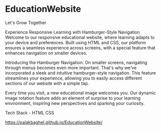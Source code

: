# EducationWebsite
Let's Grow Together

Experience Responsive Learning with Hamburger-Style Navigation
Welcome to our responsive educational website, where learning adapts to your device and preferences. Built using HTML and CSS, our platform ensures a seamless experience across screens, with a special feature that enhances navigation on smaller devices.

Introducing the Hamburger Navigation:
On smaller screens, navigating through menus becomes even more important. That's why we've incorporated a sleek and intuitive hamburger-style navigation. This feature streamlines your experience, allowing you to easily access different sections of our website with a simple tap.

Every time you visit, a new educational image welcomes you. Our dynamic image rotation feature adds an element of surprise to your learning environment, inspiring new perspectives and sparking your curiosity.

Tech Stack -
HTML CSS

https://palakbaghel.github.io/EducationWebsite/


